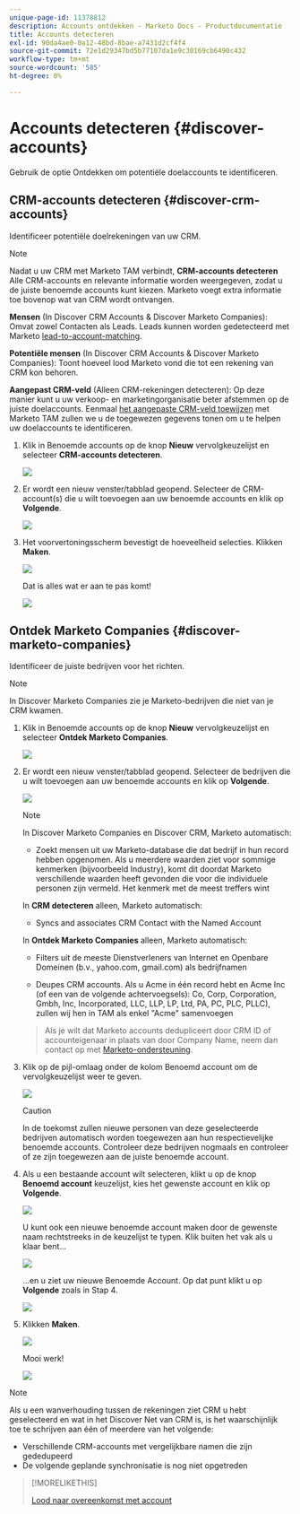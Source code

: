 ```yaml
---
unique-page-id: 11378812
description: Accounts ontdekken - Marketo Docs - Productdocumentatie
title: Accounts detecteren
exl-id: 90da4ae0-0a12-48bd-8bae-a7431d2cf4f4
source-git-commit: 72e1d29347bd5b77107da1e9c30169cb6490c432
workflow-type: tm+mt
source-wordcount: '585'
ht-degree: 0%

---
```


# Accounts detecteren {#discover-accounts}

Gebruik de optie Ontdekken om potentiële doelaccounts te identificeren.

## CRM-accounts detecteren {#discover-crm-accounts}

Identificeer potentiële doelrekeningen van uw CRM.

>[!NOTE]
>
>Nadat u uw CRM met Marketo TAM verbindt, **CRM-accounts detecteren** Alle CRM-accounts en relevante informatie worden weergegeven, zodat u de juiste benoemde accounts kunt kiezen. Marketo voegt extra informatie toe bovenop wat van CRM wordt ontvangen.

**Mensen** (In Discover CRM Accounts &amp; Discover Marketo Companies): Omvat zowel Contacten als Leads. Leads kunnen worden gedetecteerd met Marketo [lead-to-account-matching](/help/marketo/product-docs/target-account-management/target/named-accounts/lead-to-account-matching.md).

**Potentiële mensen** (In Discover CRM Accounts &amp; Discover Marketo Companies): Toont hoeveel lood Marketo vond die tot een rekening van CRM kon behoren.

**Aangepast CRM-veld** (Alleen CRM-rekeningen detecteren): Op deze manier kunt u uw verkoop- en marketingorganisatie beter afstemmen op de juiste doelaccounts. Eenmaal [het aangepaste CRM-veld toewijzen](/help/marketo/product-docs/target-account-management/setup-tam/create-a-custom-field-for-crm-discovery.md) met Marketo TAM zullen we u de toegewezen gegevens tonen om u te helpen uw doelaccounts te identificeren.

1. Klik in Benoemde accounts op de knop **Nieuw** vervolgkeuzelijst en selecteer **CRM-accounts detecteren**.

   ![](assets/disc-crm-one.png)

1. Er wordt een nieuw venster/tabblad geopend. Selecteer de CRM-account(s) die u wilt toevoegen aan uw benoemde accounts en klik op **Volgende**.

   ![](assets/disc-crm-two.png)

1. Het voorvertoningsscherm bevestigt de hoeveelheid selecties. Klikken **Maken**.

   ![](assets/disc-three.png)

   Dat is alles wat er aan te pas komt!

   ![](assets/disc-four.png)

## Ontdek Marketo Companies {#discover-marketo-companies}

Identificeer de juiste bedrijven voor het richten.

>[!NOTE]
>
>In Discover Marketo Companies zie je Marketo-bedrijven die niet van je CRM kwamen.

1. Klik in Benoemde accounts op de knop **Nieuw** vervolgkeuzelijst en selecteer **Ontdek Marketo Companies**.

   ![](assets/one-1.png)

1. Er wordt een nieuw venster/tabblad geopend. Selecteer de bedrijven die u wilt toevoegen aan uw benoemde accounts en klik op **Volgende**.

   ![](assets/disc-comp-two.png)

   >[!NOTE]
   >
   >In Discover Marketo Companies en Discover CRM, Marketo automatisch:
   >
   >* Zoekt mensen uit uw Marketo-database die dat bedrijf in hun record hebben opgenomen. Als u meerdere waarden ziet voor sommige kenmerken (bijvoorbeeld Industry), komt dit doordat Marketo verschillende waarden heeft gevonden die voor die individuele personen zijn vermeld. Het kenmerk met de meest treffers wint
   >
   >In **CRM detecteren** alleen, Marketo automatisch:
   >
   >* Syncs and associates CRM Contact with the Named Account
   >
   >In **Ontdek Marketo Companies** alleen, Marketo automatisch:
   >
   >* Filters uit de meeste Dienstverleners van Internet en Openbare Domeinen (b.v., yahoo.com, gmail.com) als bedrijfnamen
   >
   >* Deupes CRM accounts. Als u Acme in één record hebt en Acme Inc (of een van de volgende achtervoegsels): Co, Corp, Corporation, Gmbh, Inc, Incorporated, LLC, LLP, LP, Ltd, PA, PC, PLC, PLLC), zullen wij hen in TAM als enkel &quot;Acme&quot; samenvoegen

   >
   >Als je wilt dat Marketo accounts dedupliceert door CRM ID of accounteigenaar in plaats van door Company Name, neem dan contact op met [Marketo-ondersteuning](https://nation.marketo.com/t5/Support/ct-p/Support).

1. Klik op de pijl-omlaag onder de kolom Benoemd account om de vervolgkeuzelijst weer te geven.

   ![](assets/disc-comp-three.png)

   >[!CAUTION]
   >
   >In de toekomst zullen nieuwe personen van deze geselecteerde bedrijven automatisch worden toegewezen aan hun respectievelijke benoemde accounts. Controleer deze bedrijven nogmaals en controleer of ze zijn toegewezen aan de juiste benoemde account.

1. Als u een bestaande account wilt selecteren, klikt u op de knop **Benoemd account** keuzelijst, kies het gewenste account en klik op **Volgende**.

   ![](assets/disc-comp-four.png)

   U kunt ook een nieuwe benoemde account maken door de gewenste naam rechtstreeks in de keuzelijst te typen. Klik buiten het vak als u klaar bent...

   ![](assets/disc-comp-five.png)

   ...en u ziet uw nieuwe Benoemde Account. Op dat punt klikt u op **Volgende** zoals in Stap 4.

   ![](assets/disc-comp-six.png)

1. Klikken **Maken**.

   ![](assets/disc-comp-seven.png)

   Mooi werk!

   ![](assets/disc-co-six.png)

>[!NOTE]
>
>Als u een wanverhouding tussen de rekeningen ziet CRM u hebt geselecteerd en wat in het Discover Net van CRM is, is het waarschijnlijk toe te schrijven aan één of meerdere van het volgende:
>
>* Verschillende CRM-accounts met vergelijkbare namen die zijn gededupeerd
>* De volgende geplande synchronisatie is nog niet opgetreden


>[!MORELIKETHIS]
>
>[Lood naar overeenkomst met account](/help/marketo/product-docs/target-account-management/target/named-accounts/lead-to-account-matching.md)
